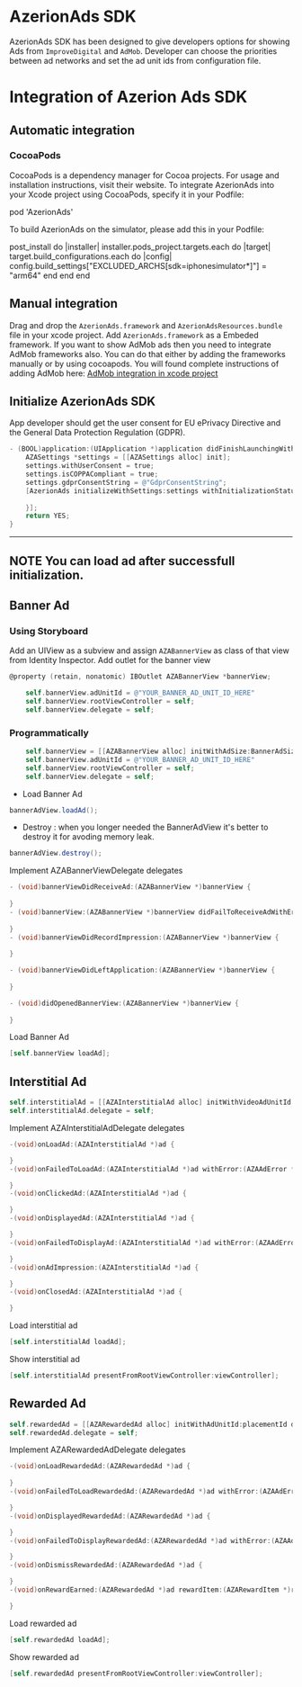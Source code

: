 # AzerionAds SDK
AzerionAds SDK has been designed to give developers options for showing Ads from `ImproveDigital` and `AdMob`. Developer can choose the priorities between ad networks and set the ad unit ids from configuration file.
# Integration of Azerion Ads SDK

## Automatic integration
### CocoaPods
CocoaPods is a dependency manager for Cocoa projects. For usage and installation instructions, visit their website. To integrate AzerionAds into your Xcode project using CocoaPods, specify it in your Podfile:

pod 'AzerionAds'

To build AzerionAds on the simulator, please add this in your Podfile:

post_install do |installer|
     installer.pods_project.targets.each do |target|
         target.build_configurations.each do |config|
             config.build_settings["EXCLUDED_ARCHS[sdk=iphonesimulator*]"] = "arm64"
         end
     end
 end

## Manual integration
Drag and drop the `AzerionAds.framework` and `AzerionAdsResources.bundle` file in your xcode project. Add `AzerionAds.framework` as a Embeded framework. If you want to show AdMob ads then you need to integrate AdMob frameworks also. You can do that either by adding the frameworks manually or by using cocoapods. You will found complete instructions of adding AdMob here:
[AdMob integration in xcode project](https://developers.google.com/admob/ios/quick-start)

## Initialize AzerionAds SDK
App developer should get the user consent for EU ePrivacy Directive and the General Data Protection Regulation (GDPR).
```objective-c
- (BOOL)application:(UIApplication *)application didFinishLaunchingWithOptions:(NSDictionary *)launchOptions {
    AZASettings *settings = [[AZASettings alloc] init];
    settings.withUserConsent = true;
    settings.isCOPPACompliant = true;
    settings.gdprConsentString = @"GdprConsentString";
    [AzerionAds initializeWithSettings:settings withInitializationStatusHandler:^(AZAInitializtionStatus * _Nonnull status) {
        
    }];
    return YES;
}
```
---
**NOTE** 
You can load ad after successfull initialization.
---
## Banner Ad
### Using Storyboard
Add an UIView as a subview and assign `AZABannerView` as class of that view from Identity Inspector. Add outlet for the banner view
```objective-c
@property (retain, nonatomic) IBOutlet AZABannerView *bannerView;
```
```objective-c
    self.bannerView.adUnitId = @"YOUR_BANNER_AD_UNIT_ID_HERE"
    self.bannerView.rootViewController = self;
    self.bannerView.delegate = self;
```
### Programmatically
```objective-c
    self.bannerView = [[AZABannerView alloc] initWithAdSize:BannerAdSize.FullBanner origin:CGPointMake(0, 0)];
    self.bannerView.adUnitId = @"YOUR_BANNER_AD_UNIT_ID_HERE"
    self.bannerView.rootViewController = self;
    self.bannerView.delegate = self;
```
 - Load Banner Ad
 ```Java
 bannerAdView.loadAd();
 ```
  - Destroy : when you longer needed the BannerAdView it's better to destroy it for avoding memory leak.
```Java
bannerAdView.destroy();
```
Implement AZABannerViewDelegate delegates
```objective-c
- (void)bannerViewDidReceiveAd:(AZABannerView *)bannerView {
    
}
- (void)bannerView:(AZABannerView *)bannerView didFailToReceiveAdWithError:(AZAAdError *)error {
    
}
- (void)bannerViewDidRecordImpression:(AZABannerView *)bannerView {
    
}

- (void)bannerViewDidLeftApplication:(AZABannerView *)bannerView {
    
}

- (void)didOpenedBannerView:(AZABannerView *)bannerView {
    
}
```
Load Banner Ad
```objective-c
[self.bannerView loadAd];
```
## Interstitial Ad
```objective-c
self.interstitialAd = [[AZAInterstitialAd alloc] initWithVideoAdUnitId:@"YOUR_INTERSTITIAL_VIDEO_AD_UNIT_ID_HERE" withStaticAdUnitId:@"YOUR_INTERSTITIAL_STATIC_AD_UNIT_ID_HERE"];
self.interstitialAd.delegate = self;
```
Implement AZAInterstitialAdDelegate delegates
```objective-c
-(void)onLoadAd:(AZAInterstitialAd *)ad {

}
-(void)onFailedToLoadAd:(AZAInterstitialAd *)ad withError:(AZAAdError *)error {

}
-(void)onClickedAd:(AZAInterstitialAd *)ad {

}
-(void)onDisplayedAd:(AZAInterstitialAd *)ad {

}
-(void)onFailedToDisplayAd:(AZAInterstitialAd *)ad withError:(AZAAdError *)error {

}
-(void)onAdImpression:(AZAInterstitialAd *)ad {

}
-(void)onClosedAd:(AZAInterstitialAd *)ad {

}
```
Load interstitial ad
```objective-c
[self.interstitialAd loadAd];
```
Show interstitial ad
```objective-c
[self.interstitialAd presentFromRootViewController:viewController];
```
## Rewarded Ad
```objective-c
self.rewardedAd = [[AZARewardedAd alloc] initWithAdUnitId:placementId delegate:delegate];
self.rewardedAd.delegate = self;
```
Implement AZARewardedAdDelegate delegates
```objective-c
-(void)onLoadRewardedAd:(AZARewardedAd *)ad {
    
}
-(void)onFailedToLoadRewardedAd:(AZARewardedAd *)ad withError:(AZAAdError *)error {

}
-(void)onDisplayedRewardedAd:(AZARewardedAd *)ad {

}
-(void)onFailedToDisplayRewardedAd:(AZARewardedAd *)ad withError:(AZAAdError *)error {

}
-(void)onDismissRewardedAd:(AZARewardedAd *)ad {

}
-(void)onRewardEarned:(AZARewardedAd *)ad rewardItem:(AZARewardItem *)rewardItem {

}
```
Load rewarded ad
```objective-c
[self.rewardedAd loadAd];
```
Show rewarded ad
```objective-c
[self.rewardedAd presentFromRootViewController:viewController];
```
